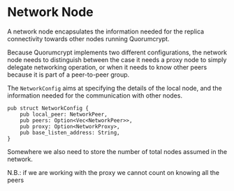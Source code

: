 # Network Node

A network node encapsulates the information needed for the replica connectivity towards other nodes running Quorumcrypt.

Because Quorumcrypt implements two different configurations, the network node needs to distinguish between the case it needs
a proxy node to simply delegate networking operation, or when it needs to know other peers because it is part of a peer-to-peer
group.

The `NetworkConfig` aims at specifying the details of the local node, and the information needed for the communication with
other nodes.

```
pub struct NetworkConfig {
    pub local_peer: NetworkPeer,
    pub peers: Option<Vec<NetworkPeer>>,
    pub proxy: Option<NetworkProxy>,
    pub base_listen_address: String,
}
```

Somewhere we also need to store the number of total nodes assumed in the network.

N.B.: if we are working with the proxy we cannot count on knowing all the peers
